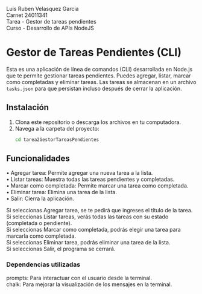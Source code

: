 Luis Ruben Velasquez Garcia  
Carnet 24011341  
Tarea - Gestor de tareas pendientes  
Curso - Desarrollo de APIs NodeJS  

# Gestor de Tareas Pendientes (CLI)

Esta es una aplicación de línea de comandos (CLI) desarrollada en Node.js que te permite gestionar tareas pendientes. Puedes agregar, listar, marcar como completadas y eliminar tareas. Las tareas se almacenan en un archivo `tasks.json` para que persistan incluso después de cerrar la aplicación.

## Instalación

1. Clona este repositorio o descarga los archivos en tu computadora.
2. Navega a la carpeta del proyecto:
   ```bash
   cd tarea2GestorTareasPendientes


## Funcionalidades  
• Agregar tarea: Permite agregar una nueva tarea a la lista.  
• Listar tareas: Muestra todas las tareas pendientes y completadas.  
• Marcar como completada: Permite marcar una tarea como completada.  
• Eliminar tarea: Elimina una tarea de la lista.  
• Salir: Cierra la aplicación.  

Si seleccionas Agregar tarea, se te pedirá que ingreses el título de la tarea.  
Si seleccionas Listar tareas, verás todas las tareas con su estado (completada o pendiente).  
Si seleccionas Marcar como completada, podrás elegir una tarea para marcarla como completada.  
Si seleccionas Eliminar tarea, podrás eliminar una tarea de la lista.  
Si seleccionas Salir, el programa se cerrará.  

### Dependencias utilizadas  
prompts: Para interactuar con el usuario desde la terminal.  
chalk: Para mejorar la visualización de los mensajes en la terminal.  